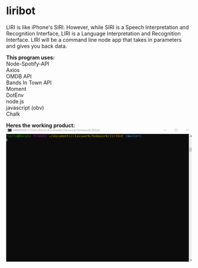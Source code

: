 # liribot

LIRI is like iPhone's SIRI. However, while SIRI is a Speech Interpretation and Recognition Interface, LIRI is a Language Interpretation and Recognition Interface. LIRI will be a command line node app that takes in parameters and gives you back data.

<b>This program uses:<br></b>
Node-Spotify-API<br>
Axios<br>
OMDB API<br>
Bands In Town API<br>
Moment<br>
DotEnv<br>
node.js<br>
javascript (obv)<br>
Chalk<br>

<b>Heres the working product:</b>
<img src="att1.gif">
